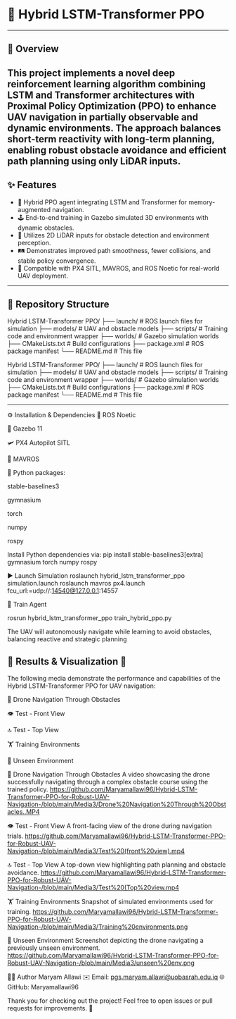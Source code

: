 # 🚁 Hybrid LSTM-Transformer PPO  
---
## 📝 **Overview**  
This project implements a novel deep reinforcement learning algorithm combining LSTM and Transformer architectures with Proximal Policy Optimization (PPO) to enhance UAV navigation in partially observable and dynamic environments. The approach balances short-term reactivity with long-term planning, enabling robust obstacle avoidance and efficient path planning using only LiDAR inputs.
---
## ✨ **Features**  
- 🔄 Hybrid PPO agent integrating LSTM and Transformer for memory-augmented navigation.  
- 🕹️ End-to-end training in Gazebo simulated 3D environments with dynamic obstacles.  
- 📡 Utilizes 2D LiDAR inputs for obstacle detection and environment perception.  
- 🛤️ Demonstrates improved path smoothness, fewer collisions, and stable policy convergence.  
- 🤖 Compatible with PX4 SITL, MAVROS, and ROS Noetic for real-world UAV deployment.

---

## 📂 **Repository Structure**

Hybrid LSTM-Transformer PPO/
├── launch/ # ROS launch files for simulation
├── models/ # UAV and obstacle models
├── scripts/ # Training code and environment wrapper
├── worlds/ # Gazebo simulation worlds
├── CMakeLists.txt # Build configurations
├── package.xml # ROS package manifest
└── README.md # This file


Hybrid LSTM-Transformer PPO/
├── launch/ # ROS launch files for simulation
├── models/ # UAV and obstacle models
├── scripts/ # Training code and environment wrapper
├── worlds/ # Gazebo simulation worlds
├── CMakeLists.txt # Build configurations
├── package.xml # ROS package manifest
└── README.md # This file

---

⚙️ Installation & Dependencies
🐢 ROS Noetic

🌌 Gazebo 11

🛩️ PX4 Autopilot SITL

🚀 MAVROS

🐍 Python packages:

stable-baselines3

gymnasium

torch

numpy

rospy

Install Python dependencies via:
pip install stable-baselines3[extra] gymnasium torch numpy rospy


▶️ Launch Simulation
roslaunch hybrid_lstm_transformer_ppo simulation.launch
roslaunch mavros px4.launch fcu_url:=udp://:14540@127.0.0.1:14557


🤖 Train Agent

rosrun hybrid_lstm_transformer_ppo train_hybrid_ppo.py

The UAV will autonomously navigate while learning to avoid obstacles, balancing reactive and strategic planning


## 📂 Results & Visualization 📸
The following media demonstrate the performance and capabilities of the Hybrid LSTM-Transformer PPO for UAV navigation:

🎯 Drone Navigation Through Obstacles

👁️ Test - Front View

🔝 Test - Top View

🏋️ Training Environments

🌟 Unseen Environment


🎯 Drone Navigation Through Obstacles
A video showcasing the drone successfully navigating through a complex obstacle course using the trained policy.
https://github.com/Maryamallawi96/Hybrid-LSTM-Transformer-PPO-for-Robust-UAV-Navigation-/blob/main/Media3/Drone%20Navigation%20Through%20Obstacles..MP4


👁️ Test - Front View
A front-facing view of the drone during navigation trials.
https://github.com/Maryamallawi96/Hybrid-LSTM-Transformer-PPO-for-Robust-UAV-Navigation-/blob/main/Media3/Test%20(front%20view).mp4

🔝 Test - Top View
A top-down view highlighting path planning and obstacle avoidance.
https://github.com/Maryamallawi96/Hybrid-LSTM-Transformer-PPO-for-Robust-UAV-Navigation-/blob/main/Media3/Test%20(Top%20view.mp4

🏋️ Training Environments
Snapshot of simulated environments used for training.
https://github.com/Maryamallawi96/Hybrid-LSTM-Transformer-PPO-for-Robust-UAV-Navigation-/blob/main/Media3/Training%20environments.png


🌟 Unseen Environment
Screenshot depicting the drone navigating a previously unseen environment.
https://github.com/Maryamallawi96/Hybrid-LSTM-Transformer-PPO-for-Robust-UAV-Navigation-/blob/main/Media3/unseen%20env.png


👩‍💻 Author
Maryam Allawi
✉️ Email: pgs.maryam.allawi@uobasrah.edu.iq
🌐 GitHub: Maryamallawi96

Thank you for checking out the project! Feel free to open issues or pull requests for improvements. 🚀


